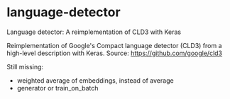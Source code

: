 # language-detector
Language detector: A reimplementation of CLD3 with Keras

Reimplementation of Google's Compact language detector (CLD3) from a high-level description with Keras. Source: https://github.com/google/cld3

Still missing:
* weighted average of embeddings, instead of average
* generator or train_on_batch
